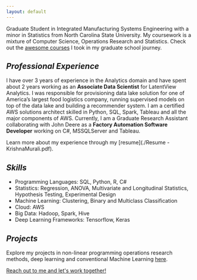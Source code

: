 ```yaml
---
layout: default
---
```


Graduate Student in Integrated Manufacturing Systems Engineering with a minor in Statistics from North Carolina State University. My coursework is a mixture of Computer Science, Operations Research and Statistics. Check out the [awesome courses](./another-page.html) I took in my graduate school journey.

## _Professional Experience_
I have over 3 years of experience in the Analytics domain and have spent about 2 years working as an **Associate Data Scientist** for LatentView Analytics. I was responsible for provisioning data lake solution for one of America’s largest food logistics company, running supervised models on top of the data lake and building a recommender system. I am a certified AWS solutions architect skilled in Python, SQL, Spark, Tableau and all the major components of AWS. Currently, I am a Graduate Research Assistant collaborating with John Deere as a **Factory Automation Software Developer** working on C#, MSSQLServer and Tableau.

Learn more about my experience through my [resume](./Resume - KrishnaMurali.pdf). 

## _Skills_
* Programming Languages: SQL, Python, R, C#
* Statistics: Regression, ANOVA, Multivariate and Longitudinal Statistics, Hypothesis Testing, Experimental Design
* Machine Learning: Clustering, Binary and Multiclass Classification
* Cloud: AWS
* Big Data: Hadoop, Spark, Hive
* Deep Learning Frameworks: Tensorflow, Keras


## _Projects_
Explore my projects in non-linear programming operations research methods, deep learning and conventional Machine Learning [here](./projects.html).

[Reach out to me and let's work together!](mailto:kmurali2@ncsu.edu)
